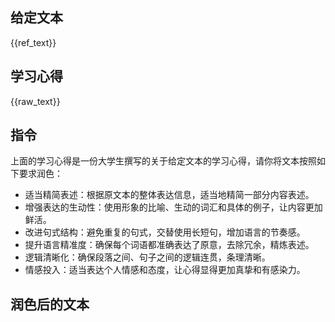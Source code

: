 ## 给定文本
{{ref_text}}

## 学习心得
{{raw_text}}

## 指令
上面的学习心得是一份大学生撰写的关于给定文本的学习心得，请你将文本按照如下要求润色：
- 适当精简表述：根据原文本的整体表达信息，适当地精简一部分内容表述。
- 增强表达的生动性：使用形象的比喻、生动的词汇和具体的例子，让内容更加鲜活。
- 改进句式结构：避免重复的句式，交替使用长短句，增加语言的节奏感。
- 提升语言精准度：确保每个词语都准确表达了原意，去除冗余，精炼表述。
- 逻辑清晰化：确保段落之间、句子之间的逻辑连贯，条理清晰。
- 情感投入：适当表达个人情感和态度，让心得显得更加真挚和有感染力。

## 润色后的文本
